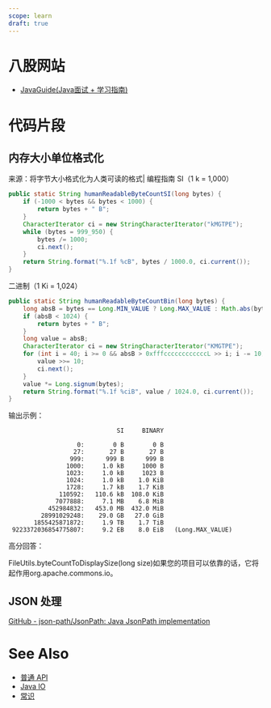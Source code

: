 ```yaml
---
scope: learn
draft: true
---
```


# 八股网站

- [JavaGuide(Java面试 + 学习指南)](https://javaguide.cn/)

# 代码片段

## 内存大小单位格式化

来源：将字节大小格式化为人类可读的格式| 编程指南 SI（1 k = 1,000）

```Java
public static String humanReadableByteCountSI(long bytes) {
    if (-1000 < bytes && bytes < 1000) {
        return bytes + " B";
    }
    CharacterIterator ci = new StringCharacterIterator("kMGTPE");
    while (bytes = 999_950) {
        bytes /= 1000;
        ci.next();
    }
    return String.format("%.1f %cB", bytes / 1000.0, ci.current());
}
```

二进制（1 Ki = 1,024）

```Java
public static String humanReadableByteCountBin(long bytes) {
    long absB = bytes == Long.MIN_VALUE ? Long.MAX_VALUE : Math.abs(bytes);
    if (absB < 1024) {
        return bytes + " B";
    }
    long value = absB;
    CharacterIterator ci = new StringCharacterIterator("KMGTPE");
    for (int i = 40; i >= 0 && absB > 0xfffccccccccccccL >> i; i -= 10) {
        value >>= 10;
        ci.next();
    }
    value *= Long.signum(bytes);
    return String.format("%.1f %ciB", value / 1024.0, ci.current());
}
```

输出示例：

```
                              SI     BINARY

                   0:        0 B        0 B
                  27:       27 B       27 B
                 999:      999 B      999 B
                1000:     1.0 kB     1000 B
                1023:     1.0 kB     1023 B
                1024:     1.0 kB    1.0 KiB
                1728:     1.7 kB    1.7 KiB
              110592:   110.6 kB  108.0 KiB
             7077888:     7.1 MB    6.8 MiB
           452984832:   453.0 MB  432.0 MiB
         28991029248:    29.0 GB   27.0 GiB
       1855425871872:     1.9 TB    1.7 TiB
 9223372036854775807:     9.2 EB    8.0 EiB   (Long.MAX_VALUE)
```

高分回答：

FileUtils.byteCountToDisplaySize(long size)如果您的项目可以依靠的话，它将起作用org.apache.commons.io。

## JSON 处理

[GitHub - json-path/JsonPath: Java JsonPath implementation](https://github.com/json-path/JsonPath)

# See Also

- [普通 API](普通%20API.md)
- [Java IO](Java%20IO.md)
- [常识](常识.md)
